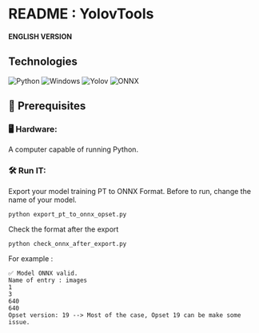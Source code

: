 # README : YolovTools

#### ENGLISH VERSION 

## Technologies 

![Python](https://img.shields.io/badge/Python-3776AB?style=for-the-badge&logo=python&logoColor=white) ![Windows](https://img.shields.io/badge/Windows-0078D6?style=for-the-badge&logo=windows&logoColor=white) ![Yolov](https://img.shields.io/badge/Yolov-FCC624?style=for-the-badge&logo=Yolov&logoColor=black) ![ONNX](https://img.shields.io/badge/ONNX-3776AB?style=for-the-badge&logo=ONNX&logoColor=white) 

## 📌 Prerequisites
### 🖥 Hardware:

A computer capable of running Python.
### 🛠 Run IT:

Export your model training PT to ONNX Format.
Before to run, change the name of your model.

```
python export_pt_to_onnx_opset.py
```

Check the format after the export 

```
python check_onnx_after_export.py
```
For example :

```
✅ Model ONNX valid.
Name of entry : images
1
3
640
640
Opset version: 19 --> Most of the case, Opset 19 can be make some issue. 
```


